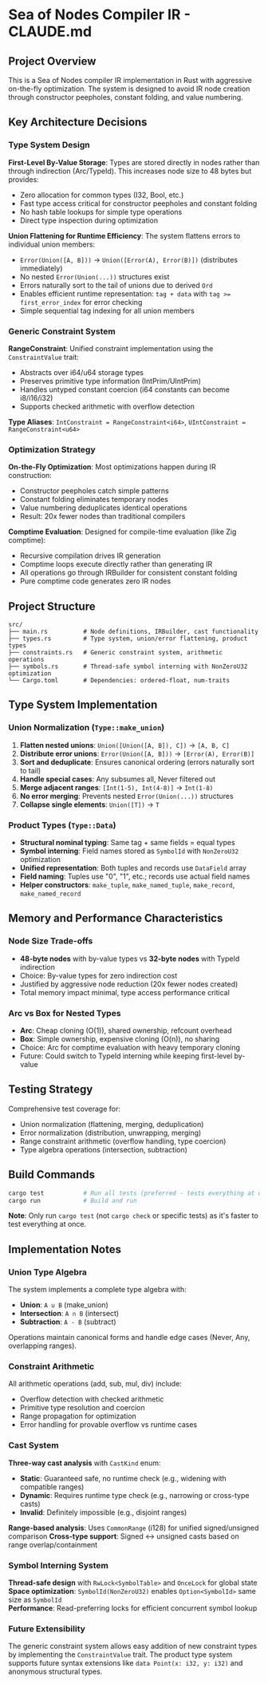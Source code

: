 # Sea of Nodes Compiler IR - CLAUDE.md

## Project Overview

This is a Sea of Nodes compiler IR implementation in Rust with aggressive on-the-fly optimization. The system is designed to avoid IR node creation through constructor peepholes, constant folding, and value numbering.

## Key Architecture Decisions

### Type System Design

**First-Level By-Value Storage**: Types are stored directly in nodes rather than through indirection (Arc/TypeId). This increases node size to 48 bytes but provides:
- Zero allocation for common types (I32, Bool, etc.)
- Fast type access critical for constructor peepholes and constant folding
- No hash table lookups for simple type operations
- Direct type inspection during optimization

**Union Flattening for Runtime Efficiency**: The system flattens errors to individual union members:
- `Error(Union([A, B]))` → `Union([Error(A), Error(B)])` (distributes immediately)
- No nested `Error(Union(...))` structures exist
- Errors naturally sort to the tail of unions due to derived `Ord`
- Enables efficient runtime representation: `tag + data` with `tag >= first_error_index` for error checking
- Simple sequential tag indexing for all union members

### Generic Constraint System

**RangeConstraint<T>**: Unified constraint implementation using the `ConstraintValue` trait:
- Abstracts over i64/u64 storage types
- Preserves primitive type information (IntPrim/UIntPrim)
- Handles untyped constant coercion (i64 constants can become i8/i16/i32)
- Supports checked arithmetic with overflow detection

**Type Aliases**: `IntConstraint = RangeConstraint<i64>`, `UIntConstraint = RangeConstraint<u64>`

### Optimization Strategy

**On-the-Fly Optimization**: Most optimizations happen during IR construction:
- Constructor peepholes catch simple patterns
- Constant folding eliminates temporary nodes
- Value numbering deduplicates identical operations
- Result: 20x fewer nodes than traditional compilers

**Comptime Evaluation**: Designed for compile-time evaluation (like Zig comptime):
- Recursive compilation drives IR generation
- Comptime loops execute directly rather than generating IR
- All operations go through IRBuilder for consistent constant folding
- Pure comptime code generates zero IR nodes

## Project Structure

```
src/
├── main.rs          # Node definitions, IRBuilder, cast functionality
├── types.rs         # Type system, union/error flattening, product types  
├── constraints.rs   # Generic constraint system, arithmetic operations
├── symbols.rs       # Thread-safe symbol interning with NonZeroU32 optimization
└── Cargo.toml       # Dependencies: ordered-float, num-traits
```

## Type System Implementation

### Union Normalization (`Type::make_union`)
1. **Flatten nested unions**: `Union([Union([A, B]), C])` → `[A, B, C]`
2. **Distribute error unions**: `Error(Union([A, B]))` → `[Error(A), Error(B)]`
3. **Sort and deduplicate**: Ensures canonical ordering (errors naturally sort to tail)
4. **Handle special cases**: Any subsumes all, Never filtered out
5. **Merge adjacent ranges**: `[Int(1-5), Int(4-8)]` → `Int(1-8)`
6. **No error merging**: Prevents nested `Error(Union(...))` structures
7. **Collapse single elements**: `Union([T])` → `T`

### Product Types (`Type::Data`)
- **Structural nominal typing**: Same tag + same fields = equal types
- **Symbol interning**: Field names stored as `SymbolId` with `NonZeroU32` optimization
- **Unified representation**: Both tuples and records use `DataField` array
- **Field naming**: Tuples use "0", "1", etc.; records use actual field names
- **Helper constructors**: `make_tuple`, `make_named_tuple`, `make_record`, `make_named_record`

## Memory and Performance Characteristics

### Node Size Trade-offs
- **48-byte nodes** with by-value types vs **32-byte nodes** with TypeId indirection
- Choice: By-value types for zero indirection cost
- Justified by aggressive node reduction (20x fewer nodes created)
- Total memory impact minimal, type access performance critical

### Arc vs Box for Nested Types
- **Arc<Type>**: Cheap cloning (O(1)), shared ownership, refcount overhead
- **Box<Type>**: Simple ownership, expensive cloning (O(n)), no sharing
- Choice: Arc for comptime evaluation with heavy temporary cloning
- Future: Could switch to TypeId interning while keeping first-level by-value

## Testing Strategy

Comprehensive test coverage for:
- Union normalization (flattening, merging, deduplication)
- Error normalization (distribution, unwrapping, merging)
- Range constraint arithmetic (overflow handling, type coercion)
- Type algebra operations (intersection, subtraction)

## Build Commands

```bash
cargo test           # Run all tests (preferred - tests everything at once)
cargo run            # Build and run
```

**Note**: Only run `cargo test` (not `cargo check` or specific tests) as it's faster to test everything at once.

## Implementation Notes

### Union Type Algebra
The system implements a complete type algebra with:
- **Union**: `A ∪ B` (make_union)
- **Intersection**: `A ∩ B` (intersect) 
- **Subtraction**: `A - B` (subtract)

Operations maintain canonical forms and handle edge cases (Never, Any, overlapping ranges).

### Constraint Arithmetic
All arithmetic operations (add, sub, mul, div) include:
- Overflow detection with checked arithmetic
- Primitive type resolution and coercion
- Range propagation for optimization
- Error handling for provable overflow vs runtime cases

### Cast System
**Three-way cast analysis** with `CastKind` enum:
- **Static**: Guaranteed safe, no runtime check (e.g., widening with compatible ranges)
- **Dynamic**: Requires runtime type check (e.g., narrowing or cross-type casts)  
- **Invalid**: Definitely impossible (e.g., disjoint ranges)

**Range-based analysis**: Uses `CommonRange` (i128) for unified signed/unsigned comparison
**Cross-type support**: Signed ↔ unsigned casts based on range overlap/containment

### Symbol Interning System
**Thread-safe design** with `RwLock<SymbolTable>` and `OnceLock` for global state
**Space optimization**: `SymbolId(NonZeroU32)` enables `Option<SymbolId>` same size as `SymbolId`  
**Performance**: Read-preferring locks for efficient concurrent symbol lookup

### Future Extensibility
The generic constraint system allows easy addition of new constraint types by implementing the `ConstraintValue` trait. The product type system supports future syntax extensions like `data Point(x: i32, y: i32)` and anonymous structural types.